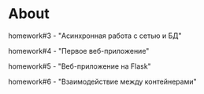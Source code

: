 # About 

homework#3 - "Асинхронная работа с сетью и БД"

homework#4 - "Первое веб-приложение"

homework#5 - "Веб-приложение на Flask"

homework#6 - "Взаимодействие между контейнерами"